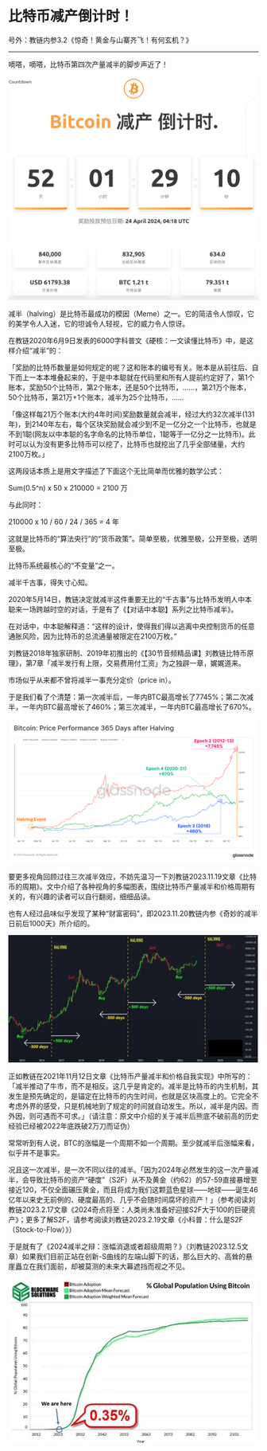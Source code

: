 # 比特币减产倒计时！

号外：教链内参3.2《惊奇！黄金与山寨齐飞！有何玄机？》

* * *

嘀嗒，嘀嗒，比特币第四次产量减半的脚步声近了！

![](2024-03-03-A01.png)

减半（halving）是比特币最成功的模因（Meme）之一。它的简洁令人惊叹，它的美学令人入迷，它的坦诚令人轻视，它的威力令人惊讶。

在教链2020年6月9日发表的6000字科普文《硬核：一文读懂比特币》中，是这样介绍“减半”的：

「奖励的比特币数量是如何规定的呢？这和账本的编号有关。账本是从前往后、自下而上一本本堆叠起来的，于是中本聪就在代码里和所有人提前约定好了，第1个账本，奖励50个比特币，第2个账本，还是50个比特币，......，第21万个账本，50个比特币，第21万+1个账本，减半为25个比特币，......

「像这样每21万个账本(大约4年时间)奖励数量就会减半，经过大约32次减半(131年)，到2140年左右，每个区块奖励就会减少到不足一亿分之一个比特币，也就是不到1聪(网友以中本聪的名字命名的比特币单位，1聪等于一亿分之一比特币)。此时可以认为没有更多比特币可以挖了，比特币也就挖出了几乎全部储量，大约2100万枚。」

这两段话本质上是用文字描述了下面这个无比简单而优雅的数学公式：

Sum(0.5^n) x 50 x 210000 = 2100 万

与此同时：

210000 x 10 / 60 / 24 / 365 = 4 年

这就是比特币的“算法央行”的“货币政策”。简单至极，优雅至极，公开至极，透明至极。

比特币系统最核心的“不变量”之一。

减半千古事，得失寸心知。

2020年5月14日，教链决定就减半这件重要无比的“千古事”与比特币发明人中本聪来一场跨越时空的对话，于是有了《【对话中本聪】系列之比特币减半》。

在对话中，中本聪解释道：“这样的设计，使得我们得以逃离中央控制货币的任意通胀风险，因为比特币的总流通量被限定在2100万枚。”

刘教链2018年独家研制、2019年初推出的《【30节音频精品课】刘教链比特币原理》，第7章「减半发行有上限，交易费用付工资」为之独辟一章，娓娓道来。

市场似乎从来都不曾将减半一事充分定价（price in）。

于是我们看了个清楚：第一次减半后，一年内BTC最高增长了7745%；第二次减半，一年内BTC最高增长了460%；第三次减半，一年内BTC最高增长了670%。

![](2024-03-03-A02.png)

要更多视角回顾过往三次减半效应，不妨先温习一下刘教链2023.11.19文章《比特币的周期》。文中介绍了各种视角的多幅图表，围绕比特币产量减半和价格周期有关的，有兴趣的读者可以自行翻阅，细细品读。

也有人经过品味似乎发现了某种“财富密码”，即2023.11.20教链内参《奇妙的减半日前后1000天》所介绍的。

![](2024-03-03-A03.jpeg)

正如教链在2021年11月12日文章《比特币产量减半和价格自我实现》中所写的：「减半推动了牛市，而不是相反。这几乎是肯定的。减半是比特币的内生机制，其发生是预先确定的，是锚定在比特币的内生时间，也就是区块高度上的。它完全不考虑外界的感受，只是机械地到了规定的时间就自动发生。所以，减半是内因。而外因，则可遇而不可求。」（请注意：原文中介绍的关于减半后熊底不破前高的历史经验已经被2022年底跌破2万刀而证伪）

常常听到有人说，BTC的涨幅是一个周期不如一个周期。至少就减半后涨幅来看，似乎并不是事实。

况且这一次减半，是一次不同以往的减半。「因为2024年必然发生的这一次产量减半，会导致比特币的资产“硬度”（S2F）从不及黄金（约62）的57-59直接暴增至接近120，不仅全面碾压黄金，而且将成为我们这颗蓝色星球——地球——诞生46亿年以来史无前例的、硬度最高的、几乎不会随时间腐坏的资产！」（参考阅读刘教链2023.2.17文章《2024奇点将至：人类尚未准备好迎接S2F大于100的巨硬资产》；更多了解S2F，请参考阅读刘教链2023.2.19文章《小科普：什么是S2F（Stock-to-Flow）》）

于是就有了《2024减半之辩：涨幅消退或者超级周期？》（刘教链2023.12.5文章）如果我们目前正站在创新-S曲线的左端山脚下的话，那么巨大的、高耸的悬崖矗立在我们面前，却被莫测的未来大幕遮挡而视之不见。

![](2024-03-03-A04.jpeg)


